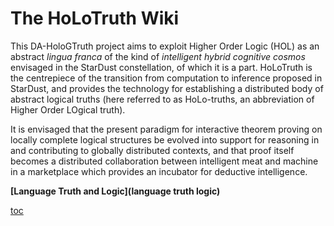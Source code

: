 # The HoLoTruth Wiki

This DA-HoloGTruth project aims to exploit Higher Order Logic (HOL) as an abstract _lingua franca_ of the kind of _intelligent hybrid cognitive cosmos_ envisaged in the StarDust constellation, of which it is a part.
HoLoTruth is the centrepiece of the transition from computation to inference proposed in StarDust, and provides the technology for establishing a distributed body of abstract logical truths (here referred to as HoLo-truths, an abbreviation of Higher Order LOgical truth).

It is envisaged that the present paradigm for interactive theorem proving on locally complete logical structures be evolved into support for reasoning in and contributing to globally distributed contexts, and that proof itself becomes a distributed collaboration between intelligent meat and machine in a marketplace which provides an incubator for deductive intelligence.

**[Language Truth and Logic](language truth logic)**

[toc](_toc)

